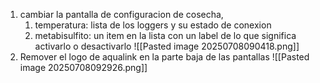 1. cambiar la pantalla de configuracion de cosecha, 
	1. temperatura: lista de los loggers y su estado de conexion
	2. metabisulfito: un item en la lista con un label de lo que significa activarlo o desactivarlo
 ![[Pasted image 20250708090418.png]]
2. Remover el logo de aqualink en la parte baja de las pantallas
![[Pasted image 20250708092926.png]]
